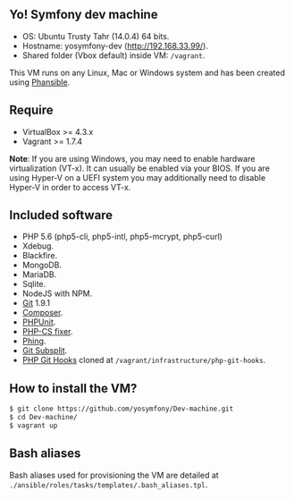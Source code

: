 Yo! Symfony dev machine
-----------------------
* OS: Ubuntu Trusty Tahr (14.0.4) 64 bits.
* Hostname: yosymfony-dev (http://192.168.33.99/).
* Shared folder (Vbox default) inside VM: `/vagrant`.

This VM runs on any Linux, Mac or Windows system and has been
created using [Phansible](http://phansible.com/).

## Require

* VirtualBox >= 4.3.x
* Vagrant >= 1.7.4

**Note**: If you are using Windows, you may need to enable hardware virtualization (VT-x).
It can usually be enabled via your BIOS. If you are using Hyper-V on a UEFI system you
may additionally need to disable Hyper-V in order to access VT-x.

## Included software

* PHP 5.6 (php5-cli, php5-intl, php5-mcrypt, php5-curl)
* Xdebug.
* Blackfire.
* MongoDB.
* MariaDB.
* Sqlite.
* NodeJS with NPM.
* [Git](https://git-scm.com/) 1.9.1
* [Composer](https://getcomposer.org/).
* [PHPUnit](https://phpunit.de/).
* [PHP-CS fixer](http://cs.sensiolabs.org/).
* [Phing](https://www.phing.info/).
* [Git Subsplit](https://github.com/dflydev/git-subsplit).
* [PHP Git Hooks](https://github.com/intaro/php-git-hooks.git) cloned at `/vagrant/infrastructure/php-git-hooks`.

## How to install the VM?

```bash
$ git clone https://github.com/yosymfony/Dev-machine.git
$ cd Dev-machine/
$ vagrant up
```

## Bash aliases

Bash aliases used for provisioning the VM are detailed at `./ansible/roles/tasks/templates/.bash_aliases.tpl`.
